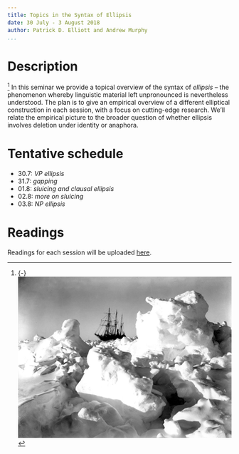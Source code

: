 ```yaml
---
title: Topics in the Syntax of Ellipsis
date: 30 July - 3 August 2018
author: Patrick D. Elliott and Andrew Murphy
...
```


# Description

[^mn]: {-} ![](/images/arctic.jpg)

[^mn] In this seminar we provide a topical overview of the syntax of *ellipsis* – the phenomenon whereby linguistic material left unpronounced is nevertheless understood. The plan is to give an empirical overview of a different elliptical construction in each session, with a focus on cutting-edge research. We’ll relate the empirical picture to the  broader question of whether ellipsis involves deletion under identity or anaphora.

# Tentative schedule

 - 30.7: *VP ellipsis*
 - 31.7: *gapping* 
 - 01.8: *sluicing and clausal ellipsis*
 - 02.8: *more on sluicing*
 - 03.8: *NP ellipsis*
 
# Readings

Readings for each session will be uploaded [here](https://keybase.pub/patrl/egg2018/ellipsisSyntax).

